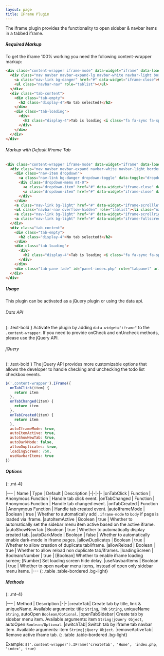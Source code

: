```yaml
---
layout: page
title: IFrame Plugin
---
```


The iframe plugin provides the functionality to open sidebar & navbar items in a tabbed iframe.

##### Required Markup
To get the iframe 100% working you need the following content-wrapper markup:

```html
<div class="content-wrapper iframe-mode" data-widget="iframe" data-loading-screen="750">
  <div class="nav navbar navbar-expand-lg navbar-white navbar-light border-bottom p-0">
    <a class="nav-link bg-danger" href="#" data-widget="iframe-close">Close</a>
    <ul class="navbar-nav" role="tablist"></ul>
  </div>
  <div class="tab-content">
    <div class="tab-empty">
      <h2 class="display-4">No tab selected!</h2>
    </div>
    <div class="tab-loading">
      <div>
        <h2 class="display-4">Tab is loading <i class="fa fa-sync fa-spin"></i></h2>
      </div>
    </div>
  </div>
</div>
```

###### Markup with Default IFrame Tab
```html
<div class="content-wrapper iframe-mode" data-widget="iframe" data-loading-screen="750">
  <div class="nav navbar navbar-expand navbar-white navbar-light border-bottom p-0">
    <div class="nav-item dropdown">
      <a class="nav-link bg-danger dropdown-toggle" data-toggle="dropdown" href="#" role="button" aria-haspopup="true" aria-expanded="false">Close</a>
      <div class="dropdown-menu mt-0">
        <a class="dropdown-item" href="#" data-widget="iframe-close" data-type="all">Close All</a>
        <a class="dropdown-item" href="#" data-widget="iframe-close" data-type="all-other">Close All Other</a>
      </div>
    </div>
    <a class="nav-link bg-light" href="#" data-widget="iframe-scrollleft"><i class="fas fa-angle-double-left"></i></a>
    <ul class="navbar-nav overflow-hidden" role="tablist"><li class="nav-item active" role="presentation"><a href="#" class="btn-iframe-close" data-widget="iframe-close" data-type="only-this"><i class="fas fa-times"></i></a><a class="nav-link active" data-toggle="row" id="tab-index.php" href="#panel-index.php" role="tab" aria-controls="panel-index.php" aria-selected="true">Dashboard v1</a></li></ul>
    <a class="nav-link bg-light" href="#" data-widget="iframe-scrollright"><i class="fas fa-angle-double-right"></i></a>
    <a class="nav-link bg-light" href="#" data-widget="iframe-fullscreen"><i class="fas fa-expand"></i></a>
  </div>
  <div class="tab-content">
    <div class="tab-empty">
      <h2 class="display-4">No tab selected!</h2>
    </div>
    <div class="tab-loading">
      <div>
        <h2 class="display-4">Tab is loading <i class="fa fa-sync fa-spin"></i></h2>
      </div>
    </div>
    <div class="tab-pane fade" id="panel-index.php" role="tabpanel" aria-labelledby="tab-index.php"><iframe src="./index.php"></iframe></div>
  </div>
</div>
```

##### Usage
This plugin can be activated as a jQuery plugin or using the data api.

###### Data API
{: .text-bold }
Activate the plugin by adding `data-widget="iframe"` to the `.content-wrapper`. If you need to provide onCheck and onUncheck methods, please use the jQuery API.

###### jQuery
{: .text-bold }
The jQuery API provides more customizable options that allows the developer to handle checking and unchecking the todo list checkbox events.
```js
$('.content-wrapper').IFrame({
  onTabClick(item) {
    return item
  },
  onTabChanged(item) {
    return item
  },
  onTabCreated(item) {
    return item
  },
  autoIframeMode: true,
  autoItemActive: true,
  autoShowNewTab: true,
  autoDarkMode: false,
  allowDuplicates: true,
  loadingScreen: 750,
  useNavbarItems: true
})
```


##### Options
{: .mt-4}

|---
| Name | Type | Default | Description
|-|-|-|-
|onTabClick | Function | Anonymous Function | Handle tab click event.
|onTabChanged | Function | Anonymous Function | Handle tab changed event.
|onTabCreated | Function | Anonymous Function | Handle tab created event.
|autoIframeMode | Boolean | true | Whether to automatically add `.iframe-mode` to `body` if page is loaded via iframe.
|autoItemActive | Boolean | true | Whether to automatically set the sidebar menu item active based on the active iframe.
|autoShowNewTab | Boolean | true | Whether to automatically display created tab.
|autoDarkMode | Boolean | false | Whether to automatically enable dark-mode in iframe pages.
|allowDuplicates | Boolean | true | Whether to allow creation of duplicate tab/iframe.
|allowReload | Boolean | true | Whether to allow reload non duplicate tab/iframes.
|loadingScreen | Boolean/Number | true | [Boolean] Whether to enable iframe loading screen; [Number] Set loading screen hide delay.
|useNavbarItems | Boolean | true | Whether to open navbar menu items, instead of open only sidebar menu items.
|---
{: .table .table-bordered .bg-light}


##### Methods
{: .mt-4}

|---
| Method | Description
|-|-
|createTab| Create tab by title, link & uniqueName. Available arguments: title `String`, link `String`, uniqueName `String`, autoOpen `Boolean/Optional`.
|openTabSidebar| Create tab by sidebar menu item. Available arguments: item `String|jQuery Object`, autoOpen `Boolean/Optional`.
|switchTab| Switch tab by iframe tab navbar item. Available arguments: item `String|jQuery Object`.
|removeActiveTab| Remove active iframe tab.
{: .table .table-bordered .bg-light}

Example: `$('.content-wrapper').IFrame('createTab', 'Home', 'index.php, 'index', true)`
